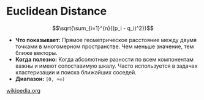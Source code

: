 # Euclidean Distance

$$\sqrt{\sum_{i=1}^{n}{(p_i - q_i)^2}}$$

* **Что показывает:** Прямое геометрическое расстояние между двумя точками в многомерном пространстве. Чем меньше значение, тем ближе векторы.
* **Когда полезно:** Когда абсолютные разности по всем компонентам важны и имеют сопоставимую шкалу. Часто используется в задачах кластеризации и поиска ближайших соседей.
* **Диапазон:** `[0, +∞)`

[wikipedia.org](https://en.wikipedia.org/wiki/Euclidean_distance)
